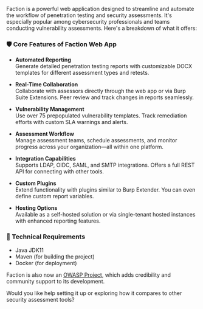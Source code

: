 Faction is a powerful web application designed to streamline and automate the workflow of penetration testing and security assessments. It's especially popular among cybersecurity professionals and teams conducting vulnerability assessments. Here's a breakdown of what it offers:

### 🛡️ Core Features of Faction Web App

- **Automated Reporting**  
  Generate detailed penetration testing reports with customizable DOCX templates for different assessment types and retests.

- **Real-Time Collaboration**  
  Collaborate with assessors directly through the web app or via Burp Suite Extensions. Peer review and track changes in reports seamlessly.

- **Vulnerability Management**  
  Use over 75 prepopulated vulnerability templates. Track remediation efforts with custom SLA warnings and alerts.

- **Assessment Workflow**  
  Manage assessment teams, schedule assessments, and monitor progress across your organization—all within one platform.

- **Integration Capabilities**  
  Supports LDAP, OIDC, SAML, and SMTP integrations. Offers a full REST API for connecting with other tools.

- **Custom Plugins**  
  Extend functionality with plugins similar to Burp Extender. You can even define custom report variables.

- **Hosting Options**  
  Available as a self-hosted solution or via single-tenant hosted instances with enhanced reporting features.

### 🔧 Technical Requirements

- Java JDK11
- Maven (for building the project)
- Docker (for deployment)

Faction is also now an [OWASP Project](https://github.com/factionsecurity/faction), which adds credibility and community support to its development.

Would you like help setting it up or exploring how it compares to other security assessment tools?